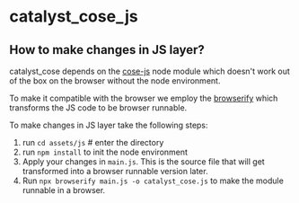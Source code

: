 # catalyst_cose_js

## How to make changes in JS layer?

catalyst_cose depends on the [cose-js](https://www.npmjs.com/package/cose-js)
node module which doesn't work out of the box on the browser without the node environment.

To make it compatible with the browser we employ the [browserify](https://browserify.org/)
which transforms the JS code to be browser runnable.

To make changes in JS layer take the following steps:

1. run `cd assets/js` # enter the directory
2. run `npm install` to init the node environment
3. Apply your changes in `main.js`.
This is the source file that will get transformed into a browser runnable version later.
4. Run `npx browserify main.js -o catalyst_cose.js` to make the module runnable in a browser.
